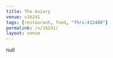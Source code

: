 ```yaml
---
title: The Aviary
venue: v16241
tags: [restaurant, food, "fhrs:412480"]
permalink: /v/16241/
layout: venue
---
```

null